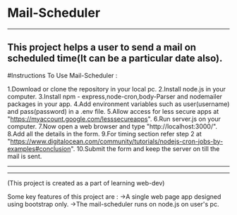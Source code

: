 # Mail-Scheduler

-------------------------
This project helps a user to send a mail on scheduled time(It can be a particular date also). 
-------------------------
#Instructions To Use Mail-Scheduler :

1.Download or clone the repository in your local pc.
2.Install node.js in your computer.
3.Install npm - express,node-cron,body-Parser and nodemailer packages in your app.
4.Add environment variables such as user(username) and pass(password) in a .env file.
5.Allow access for less secure apps at "https://myaccount.google.com/lesssecureapps".
6.Run server.js on your computer.
7.Now open a web browser and type "http://localhost:3000/".
8.Add all the details in the form.
9.For timing section refer step 2 at "https://www.digitalocean.com/community/tutorials/nodejs-cron-jobs-by-examples#conclusion".
10.Submit the form and keep the server on till the mail is sent.

------------------------
------------------------
(This project is created as a part of learning web-dev) 

Some key features of this project are : 
->A single web page app designed using bootstrap only.
->The mail-scheduler runs on node.js on user's pc.
